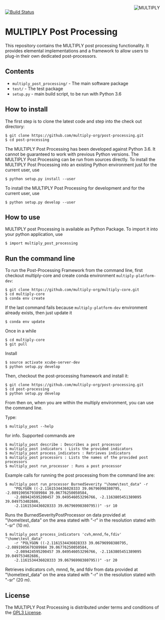 <img alt="MULTIPLY" align="right" src="https://raw.githubusercontent.com/multiply-org/multiply-core/master/doc/source/_static/logo/Multiply_multicolour.png" />


[![Build Status](https://travis-ci.org/multiply-org/multiply-processing.svg?branch=master)](https://travis-ci.org/multiply-org/multiply-processing)

# MULTIPLY Post Processing

This repository contains the MULTIPLY post processing functionality.
It provides elemental implementations and a framework to allow users to plug-in their own dedicated post-processors.

## Contents

* `multiply_post_processing/` - The main software package
* `test/` - The test package
* `setup.py` - main build script, to be run with Python 3.6

## How to install

The first step is to clone the latest code and step into the check out directory: 

    $ git clone https://github.com/multiply-org/post-processing.git
    $ cd post-processing
    
The MULTIPLY Post Processing has been developed against Python 3.6.
It cannot be guaranteed to work with previous Python versions.
The MULTIPLY Post Processing can be run from sources directly.
To install the MULTIPLY Post Processing into an existing Python environment just for the current user, use

    $ python setup.py install --user
    
To install the MULTIPLY Post Processing for development and for the current user, use

    $ python setup.py develop --user

## How to use

MULTIPLY post Processing is available as Python Package.
To import it into your python application, use

    $ import multiply_post_processing

## Run the command line

To run the Post-Processing Framework from the command line, first checkout multiply-core and create conda environment
`multiply-platform-dev`:

    $ git clone https://github.com/multiply-org/multiply-core.git
    $ cd multiply-core
    $ conda env create

If the last command fails because `multiply-platform-dev` environment already exists, then just update it

    $ conda env update

Once in a while

    $ cd multiply-core
    $ git pull

Install

    $ source activate xcube-server-dev
    $ python setup.py develop

Then, checkout the post-processing framework and install it:

    $ git clone https://github.com/multiply-org/post-processing.git
    $ cd post-processing
    $ python setup.py develop

From then on, when you are within the multiply environment, you can use the command line.

Type:

    $ multiply_post --help

for info. Supported commands are

    $ multiply_post describe : Describes a post processor
    $ multiply_post indicators : Lists the provided indicators
    $ multiply_post process_indicators : Retrieves indicators
    $ multiply_post processors : Lists the names of the provided post processors
    $ multiply_post run_processor : Runs a post processor

Example calls for running the post processing from the command line are:

    $ multiply_post run_processor BurnedSeverity "\home\test_data" -r
        "POLYGON ((-2.1161534436028333 39.06796998380795, -2.0891905679389984 39.06776250050584,
        -2.089424595200457 39.049546053296766, -2.1163805451389095 39.049753402686,
        -2.1161534436028333 39.06796998380795))" -sr 10

Runs the BurnedSeverityPostProcessor on data provided at "\home\test_data" on the area stated with "-r" in
the resolution stated with "-sr" (10 m).

    $ multiply_post process_indicators 'cvh,mnnd,fe,fdiv' "\home\test_data"
        -r "POLYGON ((-2.1161534436028333 39.06796998380795, -2.0891905679389984 39.06776250050584,
        -2.089424595200457 39.049546053296766, -2.1163805451389095 39.049753402686,
        -2.1161534436028333 39.06796998380795))" -sr 20

Retrieves indicators cvh, mnnd, fe, and fdiv from data provided at "\home\test_data" on the area stated with "-r" in
the resolution stated with "-sr" (20 m).

## License
The MULTIPLY Post Processing is distributed under terms and conditions of the [GPL3 License](https://www.gnu.org/licenses/gpl-3.0.de.html).
